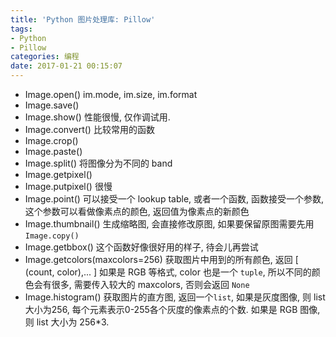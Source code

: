 ```yaml
---
title: 'Python 图片处理库: Pillow'
tags:
- Python
- Pillow
categories: 编程
date: 2017-01-21 00:15:07
---
```



- Image.open()
  im.mode, im.size, im.format
- Image.save()
- Image.show()
  性能很慢, 仅作调试用.
- Image.convert()
  比较常用的函数
- Image.crop()
- Image.paste()
- Image.split()
  将图像分为不同的 band
- Image.getpixel()
- Image.putpixel()
  很慢
- Image.point()
  可以接受一个 lookup table, 或者一个函数, 函数接受一个参数, 这个参数可以看做像素点的颜色, 返回值为像素点的新颜色
- Image.thumbnail()
  生成缩略图, 会直接修改原图, 如果要保留原图需要先用 `Image.copy()`
- Image.getbbox()
  这个函数好像很好用的样子, 待会儿再尝试
- Image.getcolors(maxcolors=256)
  获取图片中用到的所有颜色, 返回 [ (count, color),... ]
  如果是 RGB 等格式, color 也是一个 `tuple`, 所以不同的颜色会有很多, 需要传入较大的 maxcolors, 否则会返回 `None`
- Image.histogram()
  获取图片的直方图, 返回一个`list`, 如果是灰度图像, 则 list 大小为256, 每个元素表示0-255各个灰度的像素点的个数. 如果是 RGB 图像, 则 list 大小为 256*3.